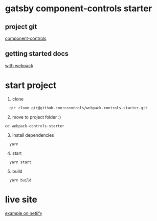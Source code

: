 # gatsby component-controls starter

## project git

[component-controls](https://github.com/ccontrols/component-controls)

## getting started docs

[with webpack](https://component-controls.com/tutorial/getting-started/webpack)

# start project

1. clone

```
  git clone git@github.com:ccontrols/webpack-controls-starter.git
```

2. move to project folder :)

```
cd webpack-controls-starter
```

3. install dependencies

```
  yarn
```

4. start

```
  yarn start
```

5. build

```
  yarn build
```

# live site

[example on netlify](https://webpack-controls-starter.netlify.app)

